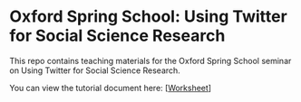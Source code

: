 # Oxford Spring School: Using Twitter for Social Science Research

This repo contains teaching materials for the Oxford Spring School seminar on Using Twitter for Social Science Research. 

You can view the tutorial document here: \[[Worksheet](https://raw.githack.com/cjbarrie/oss_twitter/main/01_analyse_twitter_data.html)\]